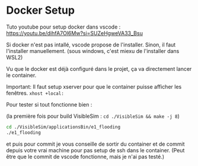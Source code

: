 # Docker Setup

Tuto youtube pour setup docker dans vscode : https://youtu.be/dihfA7Ol6Mw?si=SUZeHgweVA33_Bsu

Si docker n'est pas intallé, vscode propose de l'installer. Sinon, il faut l'installer manuellement. (sous windows, c'est miexu de l'installer dans WSL2)

Vu que le docker est déjà configuré dans le projet, ça va directement lancer le container.

Important: Il faut setup xserver pour que le container puisse afficher les fenêtres. `xhost +local:`

Pour tester si tout fonctionne bien : 

(la première fois pour build VisibleSim : `cd ./VisibleSim && make -j 8`)

```bash
cd ./VisibleSim/applicationsBin/e1_flooding
./e1_flooding
```

et puis pour commit je vous conseille de sortir du container et de commit depuis votre vrai machine pour pas setup de ssh dans le container. (Peut être que le commit de vscode fonctionne, mais je n'ai pas testé.)
